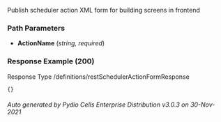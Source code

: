 






 
Publish scheduler action XML form for building screens in frontend  


### Path Parameters

 - **ActionName** (_string, required_) 




### Response Example (200)
Response Type /definitions/restSchedulerActionFormResponse

```
{}
```




###### Auto generated by Pydio Cells Enterprise Distribution v3.0.3 on 30-Nov-2021
